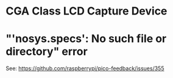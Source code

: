 CGA Class LCD Capture Device
===============================

# "'nosys.specs': No such file or directory" error
See: https://github.com/raspberrypi/pico-feedback/issues/355
